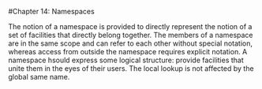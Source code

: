 #Chapter 14: Namespaces

The notion of a namespace is provided to directly represent the notion of a set of facilities that
directly belong together.
The members of a namespace are in the same scope and can refer to each other without special notation, 
whereas access from outside the namespace requires explicit notation.
A namespace hsould express some logical structure: provide facilities that unite them in the eyes of their users.
The local lookup is not affected by the global same name.
